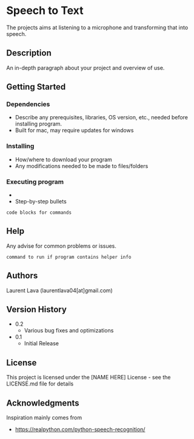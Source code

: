 # Speech to Text

The projects aims at listening to a microphone and transforming that into speech.

## Description

An in-depth paragraph about your project and overview of use.

## Getting Started

### Dependencies

* Describe any prerequisites, libraries, OS version, etc., needed before installing program.
* Built for mac, may require updates for windows

### Installing

* How/where to download your program
* Any modifications needed to be made to files/folders

### Executing program

* 
* Step-by-step bullets

```
code blocks for commands
```

## Help

Any advise for common problems or issues.

```
command to run if program contains helper info
```

## Authors

Laurent Lava (laurentlava04[at]gmail.com)

## Version History

* 0.2
    * Various bug fixes and optimizations
* 0.1
    * Initial Release

## License

This project is licensed under the [NAME HERE] License - see the LICENSE.md file for details

## Acknowledgments

Inspiration mainly comes from

* https://realpython.com/python-speech-recognition/